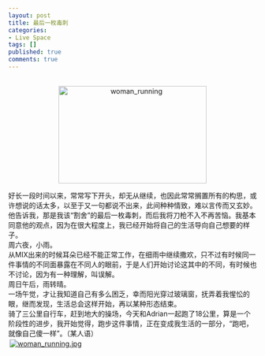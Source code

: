 ```yaml
---
layout: post
title: 最后一枚毒刺
categories:
- Live Space
tags: []
published: true
comments: true
---
```

<p><div>
<p align="center"><br /><a href="http://blufiles.storage.live.com/y1pfBuKwwqlG7XsGZuHxXRLfF2szREdi8e_oCpPqmTjJOQQ4CPbNtVfjjwEz7zBlpdNo5iq-we-9jQ" target="_blank"><img height="198" alt="woman_running" src="http://blufiles.storage.live.com/y1pfBuKwwqlG7XsGZuHxXRLfF2szREdi8e_oCpPqmTjJOQQ4CPbNtVfjjwEz7zBlpdNo5iq-we-9jQ" width="300" /></a>
</p><div>好长一段时间以来，常常写下开头，却无从继续，也因此常常搁置所有的构思，或许想说的话太多，以至于又一句都说不出来，此间种种情致，难以言传而又玄妙。</div>
<div>他告诉我，那是我该“割舍”的最后一枚毒刺，而后我将刀枪不入不再苦恼。我基本同意他的观点，因为在很大程度上，我已经开始将自己的生活导向自己想要的样子。</div>
<div>周六夜，小雨。<br />从MIX出来的时候耳朵已经不能正常工作，在细雨中继续撒欢，只不过有时候同一件事情的不同面暴露在不同人的眼前，于是人们开始讨论这其中的不同，有时候也不讨论，因为有一种理解，叫误解。</div>
<div>周日午后，雨转晴。</div>
<div>一场午觉，才让我知道自己有多么困乏，幸而阳光穿过玻璃窗，抚弄着我惺忪的眼，继而发现，生活总会这样开始，再以某种形态结束。</div>
<div>骑了三公里自行车，赶到地大的操场，今天和Adrian一起跑了18公里，算是一个阶段性的进步，我开始觉得，跑步这件事情，正在变成我生活的一部分，“跑吧，就像自己傻一样”。（某人语）</div></div><div class="msnphotos"><a href="http://storage.live.com/items/965972BA8A8C5C91!154" title="woman_running.jpg"><img src="http://storage.live.com/items/965972BA8A8C5C91!154:Thumbnail" alt="woman_running.jpg" style="border:0;padding:3px" /></a></div></p>
